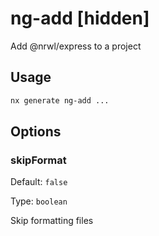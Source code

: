 # ng-add [hidden]

Add @nrwl/express to a project

## Usage

```bash
nx generate ng-add ...

```

## Options

### skipFormat

Default: `false`

Type: `boolean`

Skip formatting files
